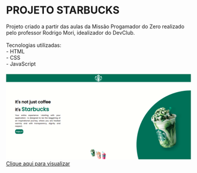 <h1>PROJETO STARBUCKS</h1>
Projeto criado a partir das aulas da Missão Progamador do Zero realizado pelo professor Rodrigo Mori, idealizador do DevClub.
<br>
<br>
Tecnologias utilizadas:<br>
  - HTML<br>
  - CSS<br>
  - JavaScript
<br>
<br>
<img src="https://github.com/limandrei/starbucks/blob/main/desktop.png?raw=true">
<br>
<a href="https://limandrei.github.io/starbucks/" target="_blank">Clique aqui para visualizar</a>
